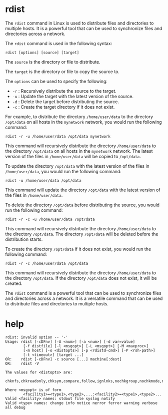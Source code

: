 # rdist

The `rdist` command in Linux is used to distribute files and directories to multiple hosts. It is a powerful tool that can be used to synchronize files and directories across a network.

The `rdist` command is used in the following syntax:

```
rdist [options] [source] [target]
```

The `source` is the directory or file to distribute.

The `target` is the directory or file to copy the source to.

The `options` can be used to specify the following:

* `-r` : Recursively distribute the source to the target.
* `-u` : Update the target with the latest version of the source.
* `-d` : Delete the target before distributing the source.
* `-c` : Create the target directory if it does not exist.

For example, to distribute the directory `/home/user/data` to the directory `/opt/data` on all hosts in the `mynetwork` network, you would run the following command:

```
rdist -r -u /home/user/data /opt/data mynetwork
```

This command will recursively distribute the directory `/home/user/data` to the directory `/opt/data` on all hosts in the `mynetwork` network. The latest version of the files in `/home/user/data` will be copied to `/opt/data`.

To update the directory `/opt/data` with the latest version of the files in `/home/user/data`, you would run the following command:

```
rdist -u /home/user/data /opt/data
```

This command will update the directory `/opt/data` with the latest version of the files in `/home/user/data`.

To delete the directory `/opt/data` before distributing the source, you would run the following command:

```
rdist -r -c -u /home/user/data /opt/data
```

This command will recursively distribute the directory `/home/user/data` to the directory `/opt/data`. The directory `/opt/data` will be deleted before the distribution starts.

To create the directory `/opt/data` if it does not exist, you would run the following command:

```
rdist -r -c /home/user/data /opt/data
```

This command will recursively distribute the directory `/home/user/data` to the directory `/opt/data`. If the directory `/opt/data` does not exist, it will be created.

The `rdist` command is a powerful tool that can be used to synchronize files and directories across a network. It is a versatile command that can be used to distribute files and directories to multiple hosts.



# help 

```
rdist: invalid option -- '-'
Usage: rdist [-cDFnv] [-A <num>] [-a <num>] [-d var=value]
        [-f distfile] [-l <msgopt>] [-L <msgopt>] [-M <maxproc>]
        [-m host] [-o <distopts>] [-p <rdistd-cmd>] [-P <rsh-path>]
        [-t <timeout>] [target ...]
OR:    rdist [-cDFnv] -c source [...] machine[:dest]
OR:    rdist -V

The values for <distopts> are:
        chknfs,chkreadonly,chksym,compare,follow,ignlnks,nochkgroup,nochkmode,nochkowner,nodescend,noexec,numchkgroup,numchkowner,quiet,remove,savetargets,sparse,verify,whole,younger

Where <msgopt> is of form
        <facility1>=<type1>,<type2>,...:<facility2>=<type1>,<type2>...
Valid <facility> names: stdout file syslog notify
Valid <type> names: change info notice nerror ferror warning verbose all debug
```
